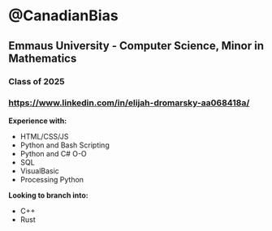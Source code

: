 # @CanadianBias
## Emmaus University - Computer Science, Minor in Mathematics
### Class of 2025
### https://www.linkedin.com/in/elijah-dromarsky-aa068418a/

**Experience with:**
- HTML/CSS/JS
- Python and Bash Scripting
- Python and C# O-O
- SQL
- VisualBasic
- Processing Python

**Looking to branch into:**
- C++
- Rust
